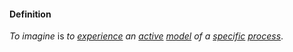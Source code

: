 #### Definition

*To imagine* is *to [experience](https://github.com/gcassel/Modular-Organizing-Terminology/blob/master/terms/experience.md) an [active](https://github.com/gcassel/Modular-Organizing-Terminology/blob/master/terms/active.md) [model](https://github.com/gcassel/Modular-Organizing-Terminology/blob/master/terms/model.md) of a [specific](https://github.com/gcassel/Modular-Organizing-Terminology/blob/master/terms/specific.md) [process](https://github.com/gcassel/Modular-Organizing-Terminology/blob/master/terms/process.md)*.
